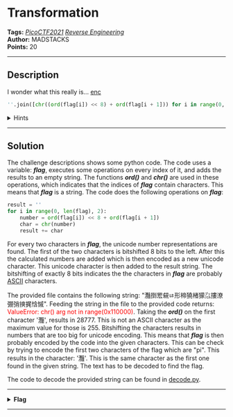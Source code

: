 # Transformation

**Tags:** *[PicoCTF2021](../../) [Reverse Engineering](../)*\
**Author:** MADSTACKS\
**Points:** 20

---

## Description

I wonder what this really is... [enc](enc)
```python
''.join([chr((ord(flag[i]) << 8) + ord(flag[i + 1])) for i in range(0, len(flag), 2)])
```

<details>
<summary>Hints</summary>
<br>
&nbsp; &nbsp; &nbsp; 1. You may find some decoders online  
<br>
</details>

---

## Solution

The challenge descriptions shows some python code. The code uses a variable: ***flag***, executes some operations on every index of it, and adds the results to an empty string. The functions ***ord()*** and ***chr()*** are used in these operations, which indicates that the indices of ***flag*** contain characters. This means that ***flag*** is a string.
The code does the following operations on ***flag***:
```python
result = ''
for i in range(0, len(flag), 2):
    number = ord(flag[i]) << 8 + ord(flag[i + 1])
    char = chr(number)
    result += char
```
For every two characters in ***flag***, the unicode number representations are found. The first of the two characters is bitshifted 8 bits to the left. After this the calculated numbers are added which is then encoded as a new unicode character. This unicode character is then added to the result string.
The bitshifting of exactly 8 bits indicates the the characters in ***flag*** are probably [ASCII](https://en.wikipedia.org/wiki/ASCII) characters. 


The provided file contains the following string: "灩捯䍔䙻ㄶ形楴獟楮獴㌴摟潦弸弰摤捤㤷慽". Feeding the string in the file to the provided code returns: <span style='color: red;'>ValueError: chr() arg not in range(0x110000)</span>. 
Taking the ***ord()*** on the first character '灩', results in 28777. This is not an ASCII character as the maximum value for those is 255. Bitshifting the characters results in numbers that are too big for unicode encoding. This means that ***flag*** is then probably encoded by the code into the given characters. This can be check by trying to encode the first two characters of the flag which are "pi". This results in the character: '灩'. This is the same character as the first one found in the given string. The text has to be decoded to find the flag.

The code to decode the provided string can be found in [decode.py](decode.py).

---

<details>
<summary><b>Flag</b></summary>
<br>
&nbsp; &nbsp; &nbsp; <b>picoCTF{16_bits_inst34d_of_8_0ddcd97a}</b>
<br>
</details>

---
